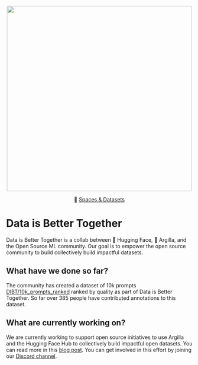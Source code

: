 <p align="center">
  <img src="https://huggingface.co/blog/assets/community-datasets/thumbnail.png" width="500px"/>
</p>

<p align="center">🤗 <a href="https://huggingface.co/DIBT" target="_blank">Spaces & Datasets</a></p>

# Data is Better Together

Data is Better Together is a collab between 🤗 Hugging Face, 🏓 Argilla, and the Open Source ML community. Our goal is to empower the open source community to build collectively build impactful datasets. 

## What have we done so far?

The community has created a dataset of 10k prompts [DIBT/10k_prompts_ranked](https://huggingface.co/datasets/DIBT/10k_prompts_ranked) ranked by quality as part of Data is Better Together. So far over 385 people have contributed annotations to this dataset.

## What are currently working on?

We are currently working to support open source initiatives to use Argilla and the Hugging Face Hub to collectively build impactful open datasets. You can read more in this [blog post](https://huggingface.co/blog/community-datasets). You can get involved in this effort by joining our [Discord channel](https://discord.gg/hugging-face-879548962464493619).
